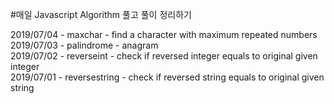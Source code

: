#매일 Javascript Algorithm 풀고 풀이 정리하기

2019/07/04 - maxchar - find a character with maximum repeated numbers <br/>
2019/07/03 - palindrome - anagram <br/> 
2019/07/02 - reverseint - check if reversed integer equals to original given integer <br/>
2019/07/01 - reversestring - check if reversed string equals to original given string <br/>
